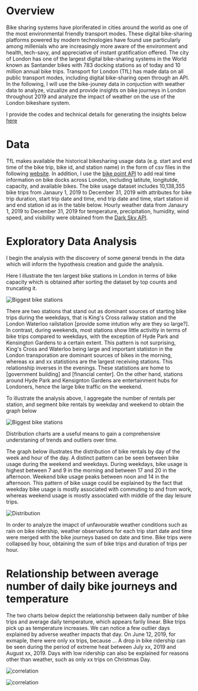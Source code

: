 # **Overview**

Bike sharing systems have ploriferated in cities around the world as one of the most environmental friendly transport modes. These digital bike-sharing platforms powered by modern technologies have found use particularly among millenials who are increasingly more aware of the environment and health,  tech-savy, and appreciative of instant gratification offered. The city of London has one of the largest digital bike-sharing systems in the World known as Santander bikes with 783 docking stations as of today and 10 million annual bike trips. Transport for London (TfL) has made data on all public transport modes, including digital bike-sharing open through an API. In the following, I will use the bike-jouney data in conjuction with weather data to analyze, vizualize and provide insights on bike journeys in London throughout 2019 and analyze the impact of weather on the use of the London bikeshare system. 

I provide the codes and technical details for generating the insights below [here](https://github.com/albagjonbalajdc/Modeling-bike-journeys-and-weather-in-London/blob/master/tfl_project_copy2.ipynb)

# **Data**

TfL makes available the historical bikesharing usage data (e.g. start and end time of the bike trip, bike id, and station name) in the form of csv files in the following [website](https://cycling.data.tfl.gov.uk). In addition, I use the [bike point API](https://api.tfl.gov.uk/swagger/ui/index.html?url=/swagger/docs/v1#!/BikePoint/BikePoint_GetAll) to add real time information on bike docks across London, including latitute, longitutde, capacity, and available bikes. The bike usage dataset includes 10,138,355 bike trips from Janaury 1, 2019 to December 31, 2019 with attributes for bike trip duration, start trip date and time, end trip date and time, start station id and end station id as in the table below. Hourly weather data from Janaury 1, 2019 to December 31, 2019 for temperature, precipitation, humidity, wind speed, and visibility were obtained from the [Dark Sky API](https://darksky.net/dev/account).

# **Exploratory Data Analysis**

I begin the analysis with the discovery of some general trends in the data which will inform the hypothesis creation and guide the analysis. 

Here I illustrate the ten largest bike stations in London in terms of bike capacity which is obtained after sorting the dataset by top counts and truncating it.

![Biggest bike stations](https://github.com/albagjonbalajdc/Modeling-bike-journeys-and-weather-in-London/blob/master/Unknown-2.png)

There are two stations that stand out as dominant sources of starting bike trips during the weekdays, that is King's Cross railway station and the London Waterloo railstation [provide some intution why are they so large?]. In contrast, during weekends, most stations show little activitiy in terms of bike trips compared to weekdays, with the exception of Hyde Park and Kensington Gardens to a certain extent. This pattern is not surprising, King's Cross and Waterloo being large and important statiston in the London transporation are dominant sources of bikes in the morning, whereas xx and xx statistions are the largest receiving stations. This relationship inverses in the evenings. These statistions are home to [government building] and [financial center]. On the other hand, stations around Hyde Park and Kensignton Gardens are entertainment hubs for Londoners, hence the large bike traffic on the weekend. 

To illustrate the analysis above, I aggregate the number of rentals per station, and segment bike rentals by weekday and weekend to obtain the graph below

![Biggest bike stations](https://github.com/albagjonbalajdc/Modeling-bike-journeys-and-weather-in-London/blob/master/Unknown-2.png)

Distribution charts are a useful means to gain a comprehensive understaning of trends and outliers over time. 

The  graph below illustrates the distribution of bike rentals by day of the week and hour of the day. A distinct pattern can be seen between bike usage during the weekend and  weekdays. During  weekdays, bike usage is highest between 7 and 9 in the morning and between 17 and 20 in the afternoon. Weekend bike usage peaks between noon and 14 in the afternoon. This pattern of bike usage could be explained by the fact that weekday bike usage is mostly associated with commuting to and from work, whereas weekend usage is mostly associated with middle of the day leisure trips.   

![Distribution](https://github.com/albagjonbalajdc/Modeling-bike-journeys-and-weather-in-London/blob/master/distribution.png)

In order to analyze the imapct of unfavourable weather conditions such as rain on bike ridership, weather observations for each trip start date and time were merged with the bike journeys based on date and time. Bike trips were collapsed by hour, obtaining the sum of bike trips and duration of trips per hour. 

# **Relationship between average number of daily  bike journeys and temperature**

The two charts below depict the relationship between daily number of bike trips and average daily temperature, which appears farily linear. Bike trips pick up as temperature increases. We can notice a few outlier days explained by adverse weather impacts that day. On June 12, 2019, for exmaple, there were only xx trips, because ... A drop in bike ridership can be seen during the period of extreme heat between July xx, 2019 and August xx, 2019. Days with low ridership can also be explained for reasons other than weather, such as only xx trips on Christmas Day.  

![correlation](https://github.com/albagjonbalajdc/Modeling-bike-journeys-and-weather-in-London/blob/master/relationship%20between%20bike%20usage%20and%20temperature.png)

![correlation](https://github.com/albagjonbalajdc/Modeling-bike-journeys-and-weather-in-London/blob/master/relationship%20between%20ridership%20and%20temperature.png)



